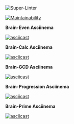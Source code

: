 ![Super-Linter](https://github.com/NatalyKT/frontend-project-lvl1/workflows/Super-Linter/badge.svg) 

[![Maintainability](https://api.codeclimate.com/v1/badges/a99a88d28ad37a79dbf6/maintainability)](https://codeclimate.com/github/codeclimate/codeclimate/maintainability)

**Brain-Even Asciinema**

[![asciicast](https://asciinema.org/a/lKdq5Mha2ApBhoNGMmaCbYCYV.svg)](https://asciinema.org/a/lKdq5Mha2ApBhoNGMmaCbYCYV)

**Brain-Calc Asciinema**

[![asciicast](https://asciinema.org/a/h8n4v1alsqwWXjVJS3fbkfJ1i.svg)](https://asciinema.org/a/h8n4v1alsqwWXjVJS3fbkfJ1i)

**Brain-GCD Asciinema**

[![asciicast](https://asciinema.org/a/WjoTo6sB1fnWXCcKmu6w2cAE7.svg)](https://asciinema.org/a/WjoTo6sB1fnWXCcKmu6w2cAE7)

**Brain-Progression Asciinema**

[![asciicast](https://asciinema.org/a/hMD4cMBaCcCcmCtHyhCwp7cGJ.svg)](https://asciinema.org/a/hMD4cMBaCcCcmCtHyhCwp7cGJ)

**Brain-Prime Asciinema**

[![asciicast](https://asciinema.org/a/L2sc0nNKVb8n2KWRy4ligwM7d.svg)](https://asciinema.org/a/L2sc0nNKVb8n2KWRy4ligwM7d)